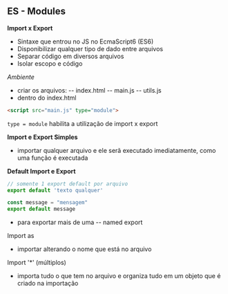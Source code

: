 ## ES - Modules

**Import x Export**

- Sintaxe que entrou no JS no EcmaScript6 (ES6)
- Disponibilizar qualquer tipo de dado entre arquivos
- Separar código em diversos arquivos
- Isolar escopo e código

_Ambiente_

- criar os arquivos:
  -- index.html
  -- main.js
  -- utils.js
- dentro do index.html

```html
<script src="main.js" type="module">
```

`type = module` habilita a utilização de import x export

**Import e Export Simples**

- importar qualquer arquivo e ele serã executado imediatamente, como uma função é executada

**Default Import e Export**

```js
// somente 1 export default por arquivo
export default 'texto qualquer'

const message = "mensagem"
export default message
```

- para exportar mais de uma
  -- named export

Import as

- importar alterando o nome que está no arquivo

Import '\*' (múltiplos)

- importa tudo o que tem no arquivo e organiza tudo em um objeto que é criado na importação
